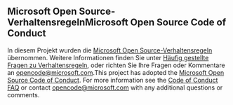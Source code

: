 ## <a name="microsoft-open-source-code-of-conduct"></a><span data-ttu-id="4f6c5-101">Microsoft Open Source-Verhaltensregeln</span><span class="sxs-lookup"><span data-stu-id="4f6c5-101">Microsoft Open Source Code of Conduct</span></span>
<span data-ttu-id="4f6c5-p101">In diesem Projekt wurden die [Microsoft Open Source-Verhaltensregeln](https://opensource.microsoft.com/codeofconduct/) übernommen. Weitere Informationen finden Sie unter [Häufig gestellte Fragen zu Verhaltensregeln](https://opensource.microsoft.com/codeofconduct/faq/), oder richten Sie Ihre Fragen oder Kommentare an [opencode@microsoft.com](mailto:opencode@microsoft.com).</span><span class="sxs-lookup"><span data-stu-id="4f6c5-p101">This project has adopted the [Microsoft Open Source Code of Conduct](https://opensource.microsoft.com/codeofconduct/). For more information see the [Code of Conduct FAQ](https://opensource.microsoft.com/codeofconduct/faq/) or contact [opencode@microsoft.com](mailto:opencode@microsoft.com) with any additional questions or comments.</span></span>